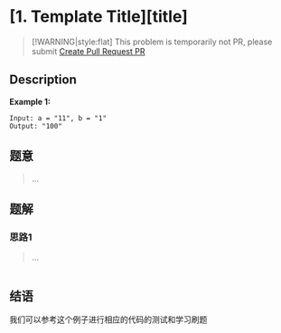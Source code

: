 # [1. Template Title][title]

> [!WARNING|style:flat]
> This problem is temporarily not PR, please submit [Create Pull Request PR](https://github.com/kylesliu/awesome-golang-leetcode)

## Description

**Example 1:**

```
Input: a = "11", b = "1"
Output: "100"
```

## 题意
> ...

## 题解

### 思路1
> ...

```go
```


## 结语
我们可以参考这个例子进行相应的代码的测试和学习刷题

